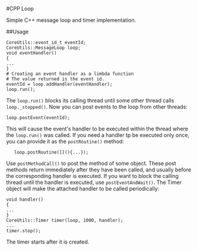 #CPP Loop

Simple C++ message loop and timer implementation.

##Usage

```
CoreUtils::event_id_t eventId;
CoreUtils::MessageLoop loop;
void eventHandler()
{
...
}
# Creating an event handler as a limbda function
# The value returned is the event id. 
eventId = loop.addHandler(eventHandler);
loop.run(); 
```
The ```loop.run()``` blocks its calling thread until some other thread calls ```loop._stopped()```. Now you can post events to the loop from other threads:
```
loop.postEvent(eventId); 
```
This will cause the event's handler to be executed within the thread where the ```loop.run()``` was called.
If you need a handler tp be executed only once, you can provide it as the ```postRoutine()``` method:
```
   loop.postRoutine([](){...});
```
Use ```postMethodCall()``` to post the method of some object. These post methods return immediately after they have been called, and usually before the corresponding handler is executed. If you want to block the calling thread until the handler is executed, use ```postEventAndWait()```.
The Timer object will make the attached handler to be called periodically:
```
void handler()
{
...
}
CoreUtils::Timer timer(loop, 1000, handler);
...
timer.stop();
```
The timer starts after it is created.